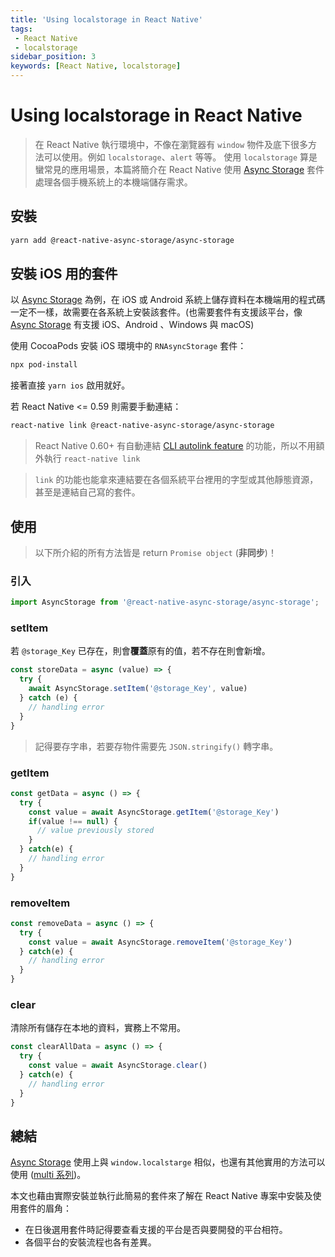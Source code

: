 ```yaml
---
title: 'Using localstorage in React Native'
tags:
 - React Native
 - localstorage
sidebar_position: 3
keywords: [React Native, localstorage]
---
```


# Using localstorage in React Native
> 在 React Native 執行環境中，不像在瀏覽器有 `window` 物件及底下很多方法可以使用。例如 `localstorage`、`alert` 等等。
> 使用 `localstorage` 算是蠻常見的應用場景，本篇將簡介在 React Native 使用 [Async Storage](https://react-native-async-storage.github.io/async-storage/) 套件處理各個手機系統上的本機端儲存需求。

## 安裝
```bash
yarn add @react-native-async-storage/async-storage
```

## 安裝 iOS 用的套件
以 [Async Storage](https://react-native-async-storage.github.io/async-storage/) 為例，在 iOS 或 Android 系統上儲存資料在本機端用的程式碼一定不一樣，故需要在各系統上安裝該套件。(也需要套件有支援該平台，像 [Async Storage](https://react-native-async-storage.github.io/async-storage/) 有支援 iOS、Android 、Windows 與 macOS)

使用 CocoaPods 安裝 iOS 環境中的 `RNAsyncStorage` 套件：
```bash
npx pod-install
```

接著直接 `yarn ios` 啟用就好。

若 React Native <= 0.59 則需要手動連結：
```bash
react-native link @react-native-async-storage/async-storage
```

> React Native 0.60+ 有自動連結 [CLI autolink feature](https://github.com/react-native-community/cli/blob/master/docs/autolinking.md) 的功能，所以不用額外執行 `react-native link`

> `link` 的功能也能拿來連結要在各個系統平台裡用的字型或其他靜態資源，甚至是連結自己寫的套件。

## 使用

> 以下所介紹的所有方法皆是 return `Promise object` (**非同步**)！

### 引入
```js
import AsyncStorage from '@react-native-async-storage/async-storage';
```

### setItem

若 `@storage_Key` 已存在，則會**覆蓋**原有的值，若不存在則會新增。

```js
const storeData = async (value) => {
  try {
    await AsyncStorage.setItem('@storage_Key', value)
  } catch (e) {
    // handling error
  }
}
```

> 記得要存字串，若要存物件需要先 `JSON.stringify()` 轉字串。

### getItem

```js
const getData = async () => {
  try {
    const value = await AsyncStorage.getItem('@storage_Key')
    if(value !== null) {
      // value previously stored
    }
  } catch(e) {
    // handling error
  }
}
```

### removeItem

```js
const removeData = async () => {
  try {
    const value = await AsyncStorage.removeItem('@storage_Key')
  } catch(e) {
    // handling error
  }
}
```

### clear
清除所有儲存在本地的資料，實務上不常用。

```js
const clearAllData = async () => {
  try {
    const value = await AsyncStorage.clear()
  } catch(e) {
    // handling error
  }
}
```

## 總結
[Async Storage](https://react-native-async-storage.github.io/async-storage/) 使用上與 `window.localstarge` 相似，也還有其他實用的方法可以使用 ([multi 系列](https://react-native-async-storage.github.io/async-storage/docs/api#multiget))。

本文也藉由實際安裝並執行此簡易的套件來了解在 React Native 專案中安裝及使用套件的眉角：
- 在日後選用套件時記得要查看支援的平台是否與要開發的平台相符。
- 各個平台的安裝流程也各有差異。
